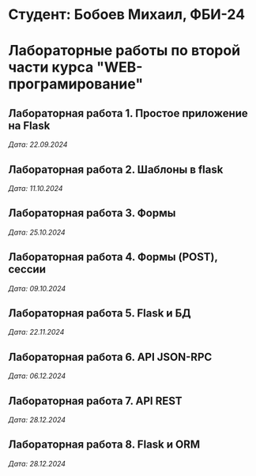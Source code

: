 # Cтудент: Бобоев Михаил, ФБИ-24

# Лабораторные работы по второй части курса "WEB-програмирование"

## Лабораторная работа 1. Простое приложение на Flask

 *Дата: 22.09.2024*
 
 ## Лабораторная работа 2. Шаблоны в flask

*Дата: 11.10.2024*

## Лабораторная работа 3. Формы

*Дата: 25.10.2024*

## Лабораторная работа 4. Формы (POST), сессии

*Дата: 09.10.2024*

## Лабораторная работа 5. Flask и БД

*Дата: 22.11.2024*

## Лабораторная работа 6. API JSON-RPC

*Дата: 06.12.2024*

## Лабораторная работа 7. API REST

*Дата: 28.12.2024*

## Лабораторная работа 8. Flask и ORM

*Дата: 28.12.2024*
